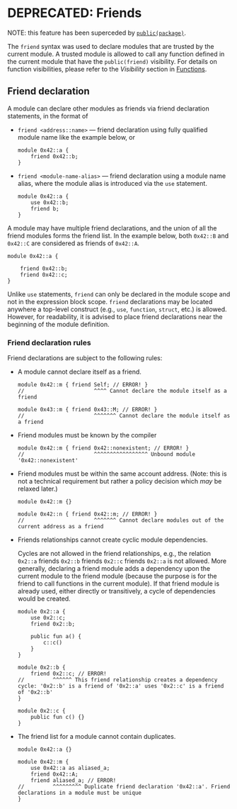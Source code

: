 # DEPRECATED: Friends

NOTE: this feature has been superceded by [`public(package)`](./functions.md#visibility).

The `friend` syntax was used to declare modules that are trusted by the current module.
A trusted module is allowed to call any function defined in the current module that have the `public(friend)` visibility.
For details on function visibilities, please refer to the *Visibility* section in [Functions](./functions.md).

## Friend declaration

A module can declare other modules as friends via friend declaration statements, in the format of

- `friend <address::name>` — friend declaration using fully qualified module name like the example below, or

  ```move
  module 0x42::a {
      friend 0x42::b;
  }
  ```

- `friend <module-name-alias>` — friend declaration using a module name alias, where the module alias is introduced via the `use` statement.

  ```move
  module 0x42::a {
      use 0x42::b;
      friend b;
  }
  ```

A module may have multiple friend declarations, and the union of all the friend modules forms the friend list.
In the example below, both `0x42::B` and `0x42::C` are considered as friends of `0x42::A`.

```move
module 0x42::a {

    friend 0x42::b;
    friend 0x42::c;
}
```

Unlike `use` statements, `friend` can only be declared in the module scope and not in the expression block scope.
`friend` declarations may be located anywhere a top-level construct (e.g., `use`, `function`, `struct`, etc.) is allowed.
However, for readability, it is advised to place friend declarations near the beginning of the module definition.

### Friend declaration rules

Friend declarations are subject to the following rules:

- A module cannot declare itself as a friend.

  ```move=
  module 0x42::m { friend Self; // ERROR! }
  //                      ^^^^ Cannot declare the module itself as a friend

  module 0x43::m { friend 0x43::M; // ERROR! }
  //                      ^^^^^^^ Cannot declare the module itself as a friend
  ```

- Friend modules must be known by the compiler

  ```move=
  module 0x42::m { friend 0x42::nonexistent; // ERROR! }
  //                      ^^^^^^^^^^^^^^^^^ Unbound module '0x42::nonexistent'
  ```

- Friend modules must be within the same account address. (Note: this is not a technical requirement but rather a policy decision which *may* be relaxed later.)

  ```move=
  module 0x42::m {}

  module 0x42::n { friend 0x42::m; // ERROR! }
  //                      ^^^^^^^ Cannot declare modules out of the current address as a friend
  ```

- Friends relationships cannot create cyclic module dependencies.

  Cycles are not allowed in the friend relationships, e.g., the relation `0x2::a` friends `0x2::b` friends `0x2::c` friends `0x2::a` is not allowed. More generally, declaring a friend module adds a dependency upon the current module to the friend module (because the purpose is for the friend to call functions in the current module). If that friend module is already used, either directly or transitively, a cycle of dependencies would be created.

  ```move=
  module 0x2::a {
      use 0x2::c;
      friend 0x2::b;

      public fun a() {
          c::c()
      }
  }

  module 0x2::b {
      friend 0x2::c; // ERROR!
  //         ^^^^^^ This friend relationship creates a dependency cycle: '0x2::b' is a friend of '0x2::a' uses '0x2::c' is a friend of '0x2::b'
  }

  module 0x2::c {
      public fun c() {}
  }
  ```

- The friend list for a module cannot contain duplicates.

  ```move=
  module 0x42::a {}

  module 0x42::m {
      use 0x42::a as aliased_a;
      friend 0x42::A;
      friend aliased_a; // ERROR!
  //         ^^^^^^^^^ Duplicate friend declaration '0x42::a'. Friend declarations in a module must be unique
  }
  ```
